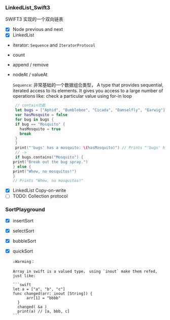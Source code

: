 ### LinkedList_Swift3
SWIFT3 实现的一个双向链表
- [x] Node
   previous and next
- [x] LinkedList

- iterator: `Sequence` and `IteratorProtocol`

- count

- append / remove

- nodeAt / valueAt

  `Sequence`: 非常基础的一个数据组合类型， A type that provides sequential, iterated access to its elements. It gives you access to a large number of operations like: check a particular value using for-in loop
  ```swift
   // contain功能
   let bugs = ["Aphid", "Bumblebee", "Cicada", "Damselfly", "Earwig"]
   var hasMosquito = false
   for bug in bugs {
   if bug == "Mosquito" {
     hasMosquito = true
     break
   }
   }
   print("'bugs' has a mosquito: \(hasMosquito)") // Prints "'bugs' has a mosquito: false"
   // ->
   if bugs.contains("Mosquito") {
  print("Break out the bug spray.")
  } else {
  print("Whew, no mosquitos!")
  }
  // Prints "Whew, no mosquitos!"
  ```


- [x] LinkedList Copy-on-write
- [ ] TODO: Collection protocol
### SortPlayground

- [x] insertSort

- [x] selectSort

- [x] bubbleSort

- [x] quickSort

      ⚠️Warming：

      Array in swift is a valued type， using `inout` make them refed, just like:

      ```swift
      let a = ["a", "b", "c"]
      func changed(arr: inout [String]) {
        	arr[1] = "bbbb"
        }
        changed( &a )
        print(a) // [a, bbb, c]
      ```

